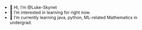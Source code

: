 - 👋 Hi, I’m @Luke-Skynet
- 👀 I’m interested in learning for right now.
- 🌱 I’m currently learning java, python, ML-related Mathematics in undergrad.

<!---
Luke-Skynet/Luke-Skynet is a ✨ special ✨ repository because its `README.md` (this file) appears on your GitHub profile.
You can click the Preview link to take a look at your changes.
--->
